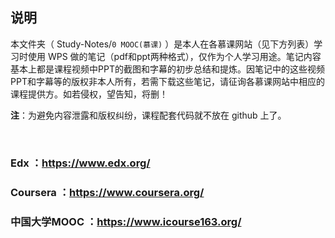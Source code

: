 ## 说明
本文件夹（ Study-Notes/`0 MOOC(慕课)` ）是本人在各慕课网站（见下方列表）学习时使用 WPS 做的笔记（pdf和ppt两种格式），仅作为个人学习用途。笔记内容基本上都是课程视频中PPT的截图和字幕的初步总结和提炼。因笔记中的这些视频PPT和字幕等的版权非本人所有，若需下载这些笔记，请征询各慕课网站中相应的课程提供方。如若侵权，望告知，将删！

**注**：为避免内容泄露和版权纠纷，课程配套代码就不放在 github 上了。

<br>

### Edx ：https://www.edx.org/

### Coursera ：https://www.coursera.org/

### 中国大学MOOC ：https://www.icourse163.org/

